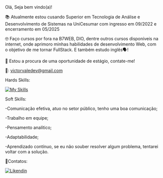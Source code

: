 Olá, Seja bem vindo(a)! 


📚 Atualmente estou cusando Superior em Tecnologia de Análise e Desenvolvimento de Sistemas na UniCesumar com ingresso em 09/2022 e encerramento em 05/2025

🤓 Faço cursos por fora na B7WEB, DIO, dentre outros cursos disponíveis na internet, onde aprimoro minhas habilidades de desenvolvimento Web, com o objetivo de me tornar FullStack. E também estudo inglês🗣️!

💼 Estou a procura de uma oportunidade de estágio, contate-me!

 📩: victorvaledev@gmail.com


Hards Skills:

[![My Skills](https://skillicons.dev/icons?i=js,html,css,tailwind,react,typescript)](https://skillicons.dev)

Soft Skills:

-Comunicação efetiva, atuo no setor público, tenho uma boa comunicação;

-Trabalho em equipe;

-Pensamento analítico;

-Adaptabilidade;

-Aprendizado contínuo, se eu não souber resolver algum problema, tentarei voltar com a solução.


🧾Contatos:


[![Likendin](https://img.shields.io/badge/LinkedIn-0077B5?style=for-the-badge&logo=linkedin&logoColor=white)](https://www.linkedin.com/in/victor-vale-dev/)


 






